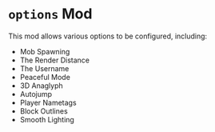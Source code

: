 # ``options`` Mod
This mod allows various options to be configured, including:
* Mob Spawning
* The Render Distance
* The Username
* Peaceful Mode
* 3D Anaglyph
* Autojump
* Player Nametags
* Block Outlines
* Smooth Lighting
